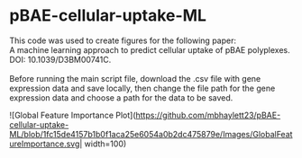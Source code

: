 # pBAE-cellular-uptake-ML
This code was used to create figures for the following paper: <br />
A machine learning approach to predict cellular uptake of pBAE polyplexes. DOI: 10.1039/D3BM00741C. <br />
<br />
Before running the main script file, download the .csv file with gene expression data and save locally, then change the file path for the gene expression data and choose a path for the data to be saved. <br />

![Global Feature Importance Plot](https://github.com/mbhaylett23/pBAE-cellular-uptake-ML/blob/1fc15de4157b1b0f1aca25e6054a0b2dc475879e/Images/GlobalFeatureImportance.svg| width=100)
